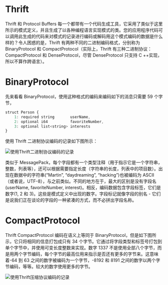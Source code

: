 # Thrift

Thrift 和 Protocol Buffers 每一个都带有一个代码生成工具，它采用了类似于这里所示的模式定义，并且生成了以各种编程语言实现模式的类。您的应用程序代码可以调用此生成的代码来对模式的记录进行编码或解码用这个模式编码的数据是什么样的？令人困惑的是，Thrift 有两种不同的二进制编码格式，分别称为 BinaryProtocol 和 CompactProtocol（实际上，Thrift 有三种二进制协议：CompactProtocol 和 DenseProtocol，尽管 DenseProtocol 只支持 C ++实现，所以不算作跨语言）。

# BinaryProtocol

先来看看 BinaryProtocol，使用这种格式的编码来编码如下的消息只需要 59 个字节，

```js
struct Person {
    1: required string       userName,
    2: optional i64          favoriteNumber,
    3: optional list<string> interests
}
```

使用 Thrift 二进制协议编码的记录如下图所示：

![使用Thrift二进制协议编码的记录](https://s2.ax1x.com/2020/02/07/1g2BtA.md.png)

类似于 MessagePack，每个字段都有一个类型注释（用于指示它是一个字符串，整数，列表等），还可以根据需要指定长度（字符串的长度，列表中的项目数）。出现在数据中的字符串(“Martin”, “daydreaming”, “hacking”)也被编码为 ASCII（或者说，UTF-8），与之前类似。不同的地方在于，最大的区别是没有字段名(userName, favoriteNumber, interest)。相反，编码数据包含字段标签，它们是数字(1, 2 和 3)。这些是模式定义中出现的数字。字段标记就像字段的别名 - 它们是说我们正在谈论的字段的一种紧凑的方式，而不必拼出字段名称。

# CompactProtocol

Thrift CompactProtocol 编码在语义上等同于 BinaryProtocol，但是如下图所示，它只将相同的信息打包成只有 34 个字节。它通过将字段类型和标签号打包到单个字节中，并使用可变长度整数来实现。数字 1337 不是使用全部八个字节，而是用两个字节编码，每个字节的最高位用来指示是否还有更多的字节来。这意味着-64 到 63 之间的数字被编码为一个字节，-8192 和 8191 之间的数字以两个字节编码，等等。较大的数字使用更多的字节。

![使用Thrift压缩协议编码的记录](https://s2.ax1x.com/2020/02/07/1gzffI.md.png)
